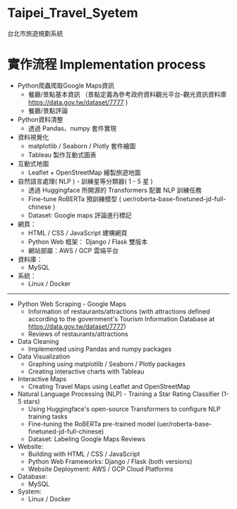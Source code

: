 # Taipei_Travel_Syetem
台北市旅遊規劃系統

# 實作流程 Implementation process
* Python爬蟲爬取Google Maps資訊
  * 餐廳/景點基本資訊 （景點定義為參考政府資料觀光平台-觀光資訊資料庫 https://data.gov.tw/dataset/7777 )
  * 餐廳/景點評論
* Python資料清整
  * 透過 Pandas、numpy 套件實現
* 資料視覺化
  * matplotlib / Seaborn / Plotly 套件繪圖
  * Tableau 製作互動式圖表
* 互動式地圖
  * Leaflet + OpenStreetMap 繪製旅遊地圖
* 自然語言處理( NLP ) - 訓練星等分類器( 1 - 5 星 )
  * 透過 Huggingface 所開源的 Transformers 配置 NLP 訓練任務
  * Fine-tune RoBERTa 預訓練模型 ( uer/roberta-base-finetuned-jd-full-chinese )
  * Dataset: Google maps 評論進行標記
* 網頁：
  * HTML / CSS / JavaScript 建構網頁
  * Python Web 框架： Django / Flask 雙版本
  * 網站部屬：AWS / GCP 雲端平台
* 資料庫：
  * MySQL
* 系統：
  * Linux / Docker
--------------------------------------------------------------
* Python Web Scraping - Google Maps
  * Information of restaurants/attractions (with attractions defined according to the government's Tourism Information Database at https://data.gov.tw/dataset/7777)
  * Reviews of restaurants/attractions
* Data Cleaning
  * Implemented using Pandas and numpy packages
* Data Visualization
  * Graphing using matplotlib / Seaborn / Plotly packages
  * Creating interactive charts with Tableau
* Interactive Maps
  * Creating Travel Maps using Leaflet and OpenStreetMap
* Natural Language Processing (NLP) - Training a Star Rating Classifier (1-5 stars)
  * Using Huggingface's open-source Transformers to configure NLP training tasks
  * Fine-tuning the RoBERTa pre-trained model (uer/roberta-base-finetuned-jd-full-chinese)
  * Dataset: Labeling Google Maps Reviews
* Website:
  * Building with HTML / CSS / JavaScript
  * Python Web Frameworks: Django / Flask (both versions)
  * Website Deployment: AWS / GCP Cloud Platforms
* Database:
  * MySQL
* System:
  * Linux / Docker
